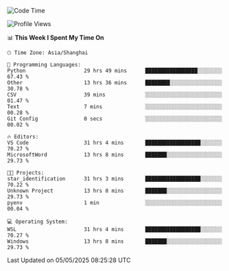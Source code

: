 <!--START_SECTION:waka-->
![Code Time](http://img.shields.io/badge/Code%20Time-2%2C760%20hrs%207%20mins-blue)

![Profile Views](http://img.shields.io/badge/Profile%20Views-0-blue)

📊 **This Week I Spent My Time On** 

```text
🕑︎ Time Zone: Asia/Shanghai

💬 Programming Languages: 
Python                   29 hrs 49 mins      █████████████████░░░░░░░░   67.43 % 
Other                    13 hrs 36 mins      ████████░░░░░░░░░░░░░░░░░   30.78 % 
CSV                      39 mins             ░░░░░░░░░░░░░░░░░░░░░░░░░   01.47 % 
Text                     7 mins              ░░░░░░░░░░░░░░░░░░░░░░░░░   00.28 % 
Git Config               0 secs              ░░░░░░░░░░░░░░░░░░░░░░░░░   00.02 % 

🔥 Editors: 
VS Code                  31 hrs 4 mins       ██████████████████░░░░░░░   70.27 % 
MicrosoftWord            13 hrs 8 mins       ███████░░░░░░░░░░░░░░░░░░   29.73 % 

🐱‍💻 Projects: 
star_identification      31 hrs 3 mins       ██████████████████░░░░░░░   70.22 % 
Unknown Project          13 hrs 8 mins       ███████░░░░░░░░░░░░░░░░░░   29.73 % 
pyenv                    1 min               ░░░░░░░░░░░░░░░░░░░░░░░░░   00.04 % 

💻 Operating System: 
WSL                      31 hrs 4 mins       ██████████████████░░░░░░░   70.27 % 
Windows                  13 hrs 8 mins       ███████░░░░░░░░░░░░░░░░░░   29.73 % 
```


 Last Updated on 05/05/2025 08:25:28 UTC
<!--END_SECTION:waka-->